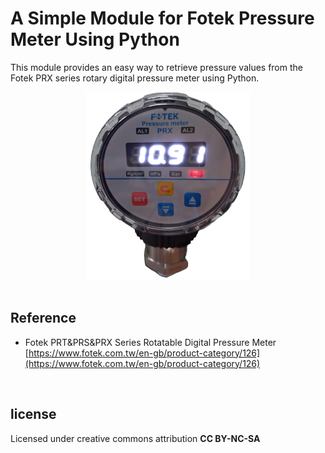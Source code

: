 # A Simple Module for Fotek Pressure Meter Using Python
This module provides an easy way to retrieve pressure values from the Fotek PRX series rotary digital pressure meter using Python.

<center><img src= ./img/meter.png height=300 /></center>
<br>

## Reference
* Fotek PRT&PRS&PRX Series Rotatable Digital Pressure Meter
[https://www.fotek.com.tw/en-gb/product-category/126](https://www.fotek.com.tw/en-gb/product-category/126)
<br>

## license
Licensed under creative commons attribution __CC BY-NC-SA__
